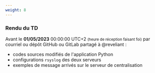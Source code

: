 ```yaml
---
weight: 8
---
```

### <i class="red fa fa-triangle-exclamation"></i> Rendu du TD

Avant le **01/05/2023** 00:00:00 UTC+2
<small>(heure de réception faisant foi)</small>
par courriel ou dépôt GitHub ou GitLab partagé à @reveliant :

- codes sources modifiés de l'application Python
- configurations `rsyslog` des deux serveurs
- exemples de message arrivés sur le serveur de centralisation
